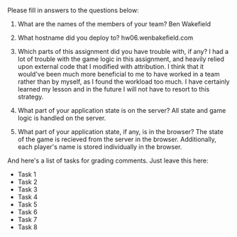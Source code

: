Please fill in answers to the questions below:


1. What are the names of the members of your team?
Ben Wakefield


2. What hostname did you deploy to?
hw06.wenbakefield.com


3. Which parts of this assignment did you have trouble with, if any?
I had a lot of trouble with the game logic in this assignment, and
heavily relied upon external code that I modified with attribution.
I think that it would've been much more beneficial to me to have
worked in a team rather than by myself, as I found the workload
too much. I have certainly learned my lesson and in the future
I will not have to resort to this strategy.


4. What part of your application state is on the server?
All state and game logic is handled on the server.


5. What part of your application state, if any, is in the browser?
The state of the game is recieved from the server in the browser.
Additionally, each player's name is stored individually in the
browser.


And here's a list of tasks for grading comments. Just leave this here:
 - Task 1
 - Task 2
 - Task 3
 - Task 4
 - Task 5
 - Task 6
 - Task 7
 - Task 8
